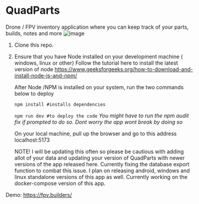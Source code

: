 # QuadParts
Drone / FPV inventory application where you can keep track of your parts, builds, notes and more
![image](https://github.com/user-attachments/assets/531784f3-2337-4aa9-b7a7-e9913b22ebf0)

1. Clone this repo.
2. Ensure that you have Node installed on your development machine ( windows, linux or other)
   Follow the tutorial here to install the latest version of node https://www.geeksforgeeks.org/how-to-download-and-install-node-js-and-npm/

   After Node /NPM  is installed on your system, run the two commands below to deploy
   
   <code>npm install  #installs dependencies</code>

   <code>npm run dev  #to deploy the code</code>
   <i> You might have to run the npm audit fix if prompted to do so. Dont worry the app wont break by doing so</i>

   On your local machine, pull up the browser and go to this address localhost:5173

   NOTE! I will be updating this often so please be cautious with adding allot of your data and updating your version of QuadParts with newer versions of the app released here. Currently fixing the database export function to combat this issue.
   I plan on releasing android, windows and linux standalone versions of this app as well. 
  Currently working on the docker-compose version of this app.

Demo: https://fpv.builders/
